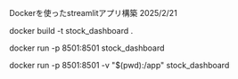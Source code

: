 Dockerを使ったstreamlitアプリ構築 2025/2/21

docker build -t stock_dashboard .

docker run -p 8501:8501 stock_dashboard

docker run -p 8501:8501 -v "$(pwd):/app" stock_dashboard